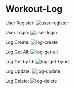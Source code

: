 # Workout-Log
User Register:
![user-register](https://user-images.githubusercontent.com/92795962/144227079-1c855134-f8ab-4309-9d85-7b7c229bcd84.JPG)

User Login:
![user-login](https://user-images.githubusercontent.com/92795962/144227114-8206ee64-d20c-4b2e-abc9-e24ffa8fe29d.JPG)

Log Create:
![log-create](https://user-images.githubusercontent.com/92795962/144226715-538122ac-7be9-4fd6-99a5-4e6f330a3afc.JPG)

Log Get All:
![log-get-all](https://user-images.githubusercontent.com/92795962/144226931-9bbcf99a-c0a6-44ef-9c12-3847a4954d51.JPG)

Log Get by Id:
![log-get-by-id](https://user-images.githubusercontent.com/92795962/144226977-ed082788-6f5f-4bc1-9bf7-3b2e8d7416f3.JPG)

Log Update:
![log-update](https://user-images.githubusercontent.com/92795962/144227024-04808904-696d-4747-9db7-5125237753ba.JPG)

Log Delete:
![log-delete](https://user-images.githubusercontent.com/92795962/144226849-65edcb76-84cd-499f-9ec5-c4f1ed0e1106.JPG)
